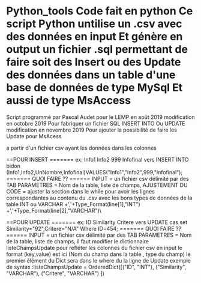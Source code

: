  Python_tools
Code fait en python
Ce script Python untilise un .csv avec des données en input
Et génère en output un fichier .sql permettant de faire soit des Insert ou des Update
des données dans un table d'une base de données de type MySql
Et aussi de type MsAccess
=======================================================================
Script programmé par Pascal Audet pour le LEMP  en août 2019 
modification en octobre 2019
Pour fabriquer un fichier SQL INSERT INTO  Ou UPDATE
modification en novembre 2019 
Pour ajouter la possibilité de faire les Update pour MsAcess

a partir d'un fichier csv ayant les données dans les colonnes

==POUR INSERT =======
ex: Info1	Info2	999	Infofinal
vers INSERT INTO bidon (Info1,Info2,UnNombre,Infofinal)VALUES("Info1","Info2",999,"Infofinal");
======= QUOI FAIRE ?? ======
INPUT = un fichier csv délimité par des TAB
PARAMETRES = Nom de la table, liste de champs, 
AJUSTEMENT DU CODE = ajuster la section dans le while pour avoir les lignes 
             correspondantes au contenu du .csv avec les bons types de
             données de la table  INT ou VARCHAR
			+','+Type_Format(line[1],"INT")\
			+','+Type_Format(line[2],"VARCHAR")\

 ==POUR UPDATE =======
ex: ID	Similarity	Critere
vers UPDATE cas  set Similarity="92",Critere="N/A" Where ID=454;
 ======= QUOI FAIRE ?? ======
INPUT = un fichier csv délimité par des TAB
PARAMETRES = Nom de la table, liste de champs, 
 il faut modifier  le dictionnaire listeChampsUpdate
 pour refléter les colonnes du fichier csv en input
 le format (key,value) est ici (Nom du champ dans la table , type du champ)
 le premier élément du Dict  sera dans le where du la ligne de Update 
 exemple de syntax :listeChampsUpdate = OrderedDict([("ID", "INT"), ("Similarity", "VARCHAR"), ("Critere", "VARCHAR") ]) 

